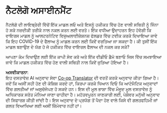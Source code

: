 <!--
CO_OP_TRANSLATOR_METADATA:
{
  "original_hash": "cf654ca60c7f86c8dad28596fb42994b",
  "translation_date": "2025-08-26T10:11:33+00:00",
  "source_file": "lessons/6-Other/23-MultiagentSystems/assignment.md",
  "language_code": "pa"
}
-->
# ਨੈਟਲੋਗੋ ਅਸਾਈਨਮੈਂਟ

ਨੈਟਲੋਗੋ ਦੀ ਲਾਇਬ੍ਰੇਰੀ ਵਿੱਚੋਂ ਇੱਕ ਮਾਡਲ ਲਓ ਅਤੇ ਇਸਨੂੰ ਹਕੀਕਤ ਵਿੱਚ ਹੋਣ ਵਾਲੀ ਸਥਿਤੀ ਨੂੰ ਜਿੰਨਾ ਹੋ ਸਕੇ ਨਜ਼ਦੀਕੀ ਤਰੀਕੇ ਨਾਲ ਨਕਲ ਕਰਨ ਲਈ ਵਰਤੋ। ਇੱਕ ਵਧੀਆ ਉਦਾਹਰਨ ਇਹ ਹੋਵੇਗੀ ਕਿ ਵਾਇਰਸ ਮਾਡਲ ਨੂੰ ਆਲਟਰਨੇਟਿਵ ਵਿਜੁਅਲਾਈਜ਼ੇਸ਼ਨਜ਼ ਫੋਲਡਰ ਵਿੱਚ ਟਵੀਕ ਕਰਕੇ ਦਿਖਾਇਆ ਜਾਵੇ ਕਿ ਇਹ COVID-19 ਦੇ ਫੈਲਾਅ ਨੂੰ ਮਾਡਲ ਕਰਨ ਲਈ ਕਿਵੇਂ ਵਰਤਿਆ ਜਾ ਸਕਦਾ ਹੈ। ਕੀ ਤੁਸੀਂ ਇੱਕ ਮਾਡਲ ਬਣਾਉਣ ਦੇ ਯੋਗ ਹੋ ਜੋ ਹਕੀਕਤ ਵਿੱਚ ਵਾਇਰਲ ਫੈਲਾਅ ਦੀ ਨਕਲ ਕਰ ਸਕੇ?

ਆਪਣਾ ਕੰਮ ਦਿਖਾਉਣ ਲਈ ਇੱਕ ਕਾਪੀ ਸੇਵ ਕਰੋ ਅਤੇ ਇੱਕ ਵੀਡੀਓ ਡੈਮੋ ਬਣਾਓ ਜਿਸ ਵਿੱਚ ਸਮਝਾਇਆ ਜਾਵੇ ਕਿ ਮਾਡਲ ਹਕੀਕਤ ਵਿੱਚ ਹੋਣ ਵਾਲੀ ਸਥਿਤੀ ਨਾਲ ਕਿਵੇਂ ਜੁੜਿਆ ਹੋਇਆ ਹੈ।

**ਅਸਵੀਕਾਰਨਾ**:  
ਇਹ ਦਸਤਾਵੇਜ਼ AI ਅਨੁਵਾਦ ਸੇਵਾ [Co-op Translator](https://github.com/Azure/co-op-translator) ਦੀ ਵਰਤੋਂ ਕਰਕੇ ਅਨੁਵਾਦ ਕੀਤਾ ਗਿਆ ਹੈ। ਜਦੋਂ ਕਿ ਅਸੀਂ ਸਹੀ ਹੋਣ ਦੀ ਕੋਸ਼ਿਸ਼ ਕਰਦੇ ਹਾਂ, ਕਿਰਪਾ ਕਰਕੇ ਧਿਆਨ ਦਿਓ ਕਿ ਆਟੋਮੈਟਿਕ ਅਨੁਵਾਦਾਂ ਵਿੱਚ ਗਲਤੀਆਂ ਜਾਂ ਅਸੁਚੱਜੇਪਣ ਹੋ ਸਕਦੇ ਹਨ। ਇਸ ਦੀ ਮੂਲ ਭਾਸ਼ਾ ਵਿੱਚ ਮੌਜੂਦ ਮੂਲ ਦਸਤਾਵੇਜ਼ ਨੂੰ ਅਧਿਕਾਰਕ ਸਰੋਤ ਮੰਨਿਆ ਜਾਣਾ ਚਾਹੀਦਾ ਹੈ। ਮਹੱਤਵਪੂਰਨ ਜਾਣਕਾਰੀ ਲਈ, ਪੇਸ਼ੇਵਰ ਮਨੁੱਖੀ ਅਨੁਵਾਦ ਦੀ ਸਿਫਾਰਸ਼ ਕੀਤੀ ਜਾਂਦੀ ਹੈ। ਇਸ ਅਨੁਵਾਦ ਦੇ ਪ੍ਰਯੋਗ ਤੋਂ ਪੈਦਾ ਹੋਣ ਵਾਲੇ ਕਿਸੇ ਵੀ ਗਲਤਫਹਿਮੀ ਜਾਂ ਗਲਤ ਵਿਆਖਿਆ ਲਈ ਅਸੀਂ ਜ਼ਿੰਮੇਵਾਰ ਨਹੀਂ ਹਾਂ।